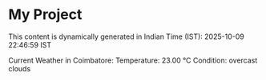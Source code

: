 # My Project

This content is dynamically generated in Indian Time (IST): 2025-10-09 22:46:59 IST


Current Weather in Coimbatore:
Temperature: 23.00 °C
Condition: overcast clouds
